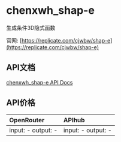 # chenxwh_shap-e

生成条件3D隐式函数

官网: [https://replicate.com/cjwbw/shap-e](https://replicate.com/cjwbw/shap-e)

## API文档

[chenxwh_shap-e API Docs](../apis/zh/chenxwh_shap-e.md)

## API价格

| OpenRouter | APIhub |
|:---|:---|
| input: - output: - | input: - output: - |
